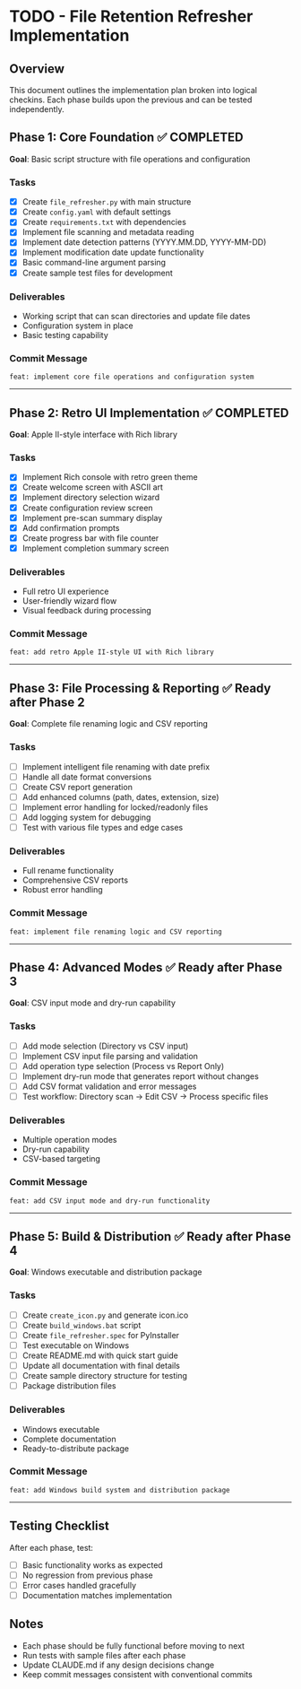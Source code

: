 # TODO - File Retention Refresher Implementation

## Overview
This document outlines the implementation plan broken into logical checkins. Each phase builds upon the previous and can be tested independently.

## Phase 1: Core Foundation ✅ COMPLETED
**Goal**: Basic script structure with file operations and configuration

### Tasks
- [x] Create `file_refresher.py` with main structure
- [x] Create `config.yaml` with default settings
- [x] Create `requirements.txt` with dependencies
- [x] Implement file scanning and metadata reading
- [x] Implement date detection patterns (YYYY.MM.DD, YYYY-MM-DD)
- [x] Implement modification date update functionality
- [x] Basic command-line argument parsing
- [x] Create sample test files for development

### Deliverables
- Working script that can scan directories and update file dates
- Configuration system in place
- Basic testing capability

### Commit Message
`feat: implement core file operations and configuration system`

---

## Phase 2: Retro UI Implementation ✅ COMPLETED
**Goal**: Apple II-style interface with Rich library

### Tasks
- [x] Implement Rich console with retro green theme
- [x] Create welcome screen with ASCII art
- [x] Implement directory selection wizard
- [x] Create configuration review screen
- [x] Implement pre-scan summary display
- [x] Add confirmation prompts
- [x] Create progress bar with file counter
- [x] Implement completion summary screen

### Deliverables
- Full retro UI experience
- User-friendly wizard flow
- Visual feedback during processing

### Commit Message
`feat: add retro Apple II-style UI with Rich library`

---

## Phase 3: File Processing & Reporting ✅ Ready after Phase 2
**Goal**: Complete file renaming logic and CSV reporting

### Tasks
- [ ] Implement intelligent file renaming with date prefix
- [ ] Handle all date format conversions
- [ ] Create CSV report generation
- [ ] Add enhanced columns (path, dates, extension, size)
- [ ] Implement error handling for locked/readonly files
- [ ] Add logging system for debugging
- [ ] Test with various file types and edge cases

### Deliverables
- Full rename functionality
- Comprehensive CSV reports
- Robust error handling

### Commit Message
`feat: implement file renaming logic and CSV reporting`

---

## Phase 4: Advanced Modes ✅ Ready after Phase 3
**Goal**: CSV input mode and dry-run capability

### Tasks
- [ ] Add mode selection (Directory vs CSV input)
- [ ] Implement CSV input file parsing and validation
- [ ] Add operation type selection (Process vs Report Only)
- [ ] Implement dry-run mode that generates report without changes
- [ ] Add CSV format validation and error messages
- [ ] Test workflow: Directory scan → Edit CSV → Process specific files

### Deliverables
- Multiple operation modes
- Dry-run capability
- CSV-based targeting

### Commit Message
`feat: add CSV input mode and dry-run functionality`

---

## Phase 5: Build & Distribution ✅ Ready after Phase 4
**Goal**: Windows executable and distribution package

### Tasks
- [ ] Create `create_icon.py` and generate icon.ico
- [ ] Create `build_windows.bat` script
- [ ] Create `file_refresher.spec` for PyInstaller
- [ ] Test executable on Windows
- [ ] Create README.md with quick start guide
- [ ] Update all documentation with final details
- [ ] Create sample directory structure for testing
- [ ] Package distribution files

### Deliverables
- Windows executable
- Complete documentation
- Ready-to-distribute package

### Commit Message
`feat: add Windows build system and distribution package`

---

## Testing Checklist
After each phase, test:
- [ ] Basic functionality works as expected
- [ ] No regression from previous phase
- [ ] Error cases handled gracefully
- [ ] Documentation matches implementation

## Notes
- Each phase should be fully functional before moving to next
- Run tests with sample files after each phase
- Update CLAUDE.md if any design decisions change
- Keep commit messages consistent with conventional commits